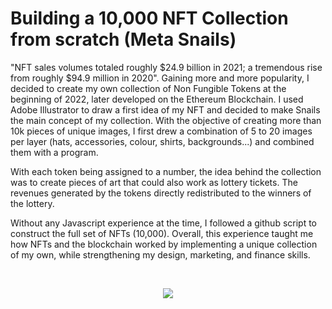 # Building a 10,000 NFT Collection from scratch (Meta Snails)
"NFT sales volumes totaled roughly $24.9 billion in 2021; a tremendous rise from roughly $94.9 million in 2020". Gaining more and more popularity, I decided to create my own collection of Non Fungible Tokens at the beginning of 2022, later developed on the Ethereum Blockchain. I used Adobe Illustrator to draw a first idea of my NFT and decided to make Snails the main concept of my collection. With the objective of creating more than 10k pieces of unique images, I first drew a combination of 5 to 20 images per layer (hats, accessories, colour, shirts, backgrounds...) and combined them with a program.

With each token being assigned to a number, the idea behind the collection was to create pieces of art that could also work as lottery tickets. The revenues generated by the tokens directly redistributed to the winners of the lottery. 

Without any Javascript experience at the time, I followed a github script to construct the full set of NFTs (10,000). Overall, this experience taught me how NFTs and the blockchain worked by implementing a unique collection of my own, while strengthening my design, marketing, and finance skills. 

<br>

<p align="center">
  <img src="https://github.com/codebyvictor/NFT-Collection/blob/bcfaef5aeb60c2106b51bbc659d3af8298284c7d/Website-screenshot.png">
</p>

